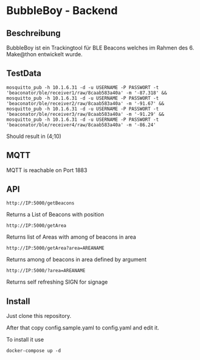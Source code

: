 # BubbleBoy - Backend

## Beschreibung
BubbleBoy ist ein Trackingtool für BLE Beacons welches im Rahmen des 6. Make@thon entwickelt wurde.


## TestData
```
mosquitto_pub -h 10.1.6.31 -d -u USERNAME -P PASSWORT -t 'beaconator/ble/receiver1/raw/8caab583a40a' -m '-87.318' && 
mosquitto_pub -h 10.1.6.31 -d -u USERNAME -P PASSWORT -t 'beaconator/ble/receiver2/raw/8caab583a40a' -m '-91.67' &&
mosquitto_pub -h 10.1.6.31 -d -u USERNAME -P PASSWORT -t 'beaconator/ble/receiver3/raw/8caab583a40a' -m '-91.29' &&
mosquitto_pub -h 10.1.6.31 -d -u USERNAME -P PASSWORT -t 'beaconator/ble/receiver4/raw/8caab583a40a' -m '-86.24' 
```
Should result in (4;10)

## MQTT
MQTT is reachable on Port 1883

## API

    http://IP:5000/getBeacons
Returns a List of Beacons with position

    http://IP:5000/getArea
Returns list of Areas with among of beacons in area

    http://IP:5000/getArea?area=AREANAME
Returns among of beacons in area defined by argument

    http://IP:5000/?area=AREANAME
Returns self refreshing SIGN for signage

## Install
Just clone this repository.

After that copy config.sample.yaml to config.yaml and edit it.

To install it use

    docker-compose up -d
